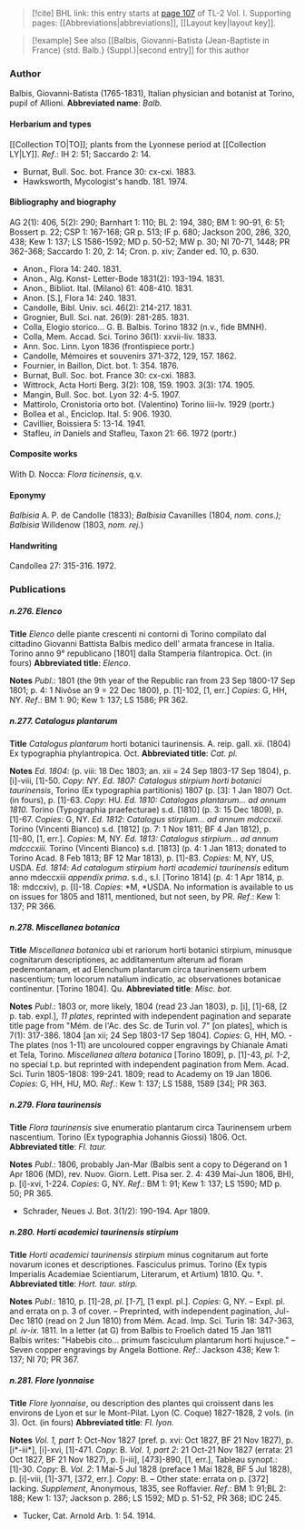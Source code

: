 > [!cite] BHL link: this entry starts at [page 107](https://www.biodiversitylibrary.org/page/33120238) of TL-2 Vol. I.
> Supporting pages: [[Abbreviations|abbreviations]], [[Layout key|layout key]].

> [!example] See also [[Balbis, Giovanni-Batista (Jean-Baptiste in France) {std. Balb.} (Suppl.)|second entry]] for this author

### Author

Balbis, Giovanni-Batista (1765-1831), Italian physician and botanist at Torino, pupil of Allioni. 
**Abbreviated name**: *Balb.*

#### Herbarium and types

[[Collection TO|TO]]; plants from the Lyonnese period at [[Collection LY|LY]].
*Ref*.: IH 2: 51; Saccardo 2: 14.
- Burnat, Bull. Soc. bot. France 30: cx-cxi. 1883.
- Hawksworth, Mycologist's handb. 181. 1974.

#### Bibliography and biography

AG 2(1): 406, 5(2): 290; Barnhart 1: 110; BL 2: 194, 380; BM 1: 90-91, 6: 51; Bossert p. 22; CSP 1: 167-168; GR p. 513; IF p. 680; Jackson 200, 286, 320, 438; Kew 1: 137; LS 1586-1592; MD p. 50-52; MW p. 30; NI 70-71, 1448; PR 362-368; Saccardo 1: 20, 2: 14; Cron. p. xiv; Zander ed. 10, p. 630.
- Anon., Flora 14: 240. 1831.
- Anon., Alg. Konst- Letter-Bode 1831(2): 193-194. 1831.
- Anon., Bibliot. Ital. (Milano) 61: 408-410. 1831.
- Anon. \[S.\], Flora 14: 240. 1831.
- Candolle, Bibl. Univ. sci. 46(2): 214-217. 1831.
- Grognier, Bull. Sci. nat. 26(9): 281-285. 1831.
- Colla, Elogio storico... G. B. Balbis. Torino 1832 (n.v., fide BMNH).
- Colla, Mem. Accad. Sci. Torino 36(1): xxvii-liv. 1833.
- Ann. Soc. Linn. Lyon 1836 (frontispiece portr.)
- Candolle, Mémoires et souvenirs 371-372, 129, 157. 1862.
- Fournier, in Baillon, Dict. bot. 1: 354. 1876.
- Burnat, Bull. Soc. bot. France 30: cx-cxi. 1883.
- Wittrock, Acta Horti Berg. 3(2): 108, 159. 1903. 3(3): 174. 1905.
- Mangin, Bull. Soc. bot. Lyon 32: 4-5. 1907.
- Mattirolo, Cronistoria orto bot. (Valentino) Torino liii-lv. 1929 (portr.)
- Bollea et al., Enciclop. Ital. 5: 906. 1930.
- Cavillier, Boissiera 5: 13-14. 1941.
- Stafleu, *in* Daniels and Stafleu, Taxon 21: 66. 1972 (portr.)

#### Composite works

With D. Nocca: *Flora ticinensis*, q.v.

#### Eponymy

*Balbisia* A. P. de Candolle (1833); *Balbisia* Cavanilles (1804, *nom. cons.); Balbisia* Willdenow (1803, *nom. rej.*)

#### Handwriting

Candollea 27: 315-316. 1972.

### Publications

##### n.276. Elenco

**Title**
*Elenco* delle piante crescenti ni contorni di Torino compilato dal cittadino Giovanni Battista Balbis medico dell' armata francese in Italia. Torino anno 9° republicano \[1801\] dalla Stamperia filantropica. Oct. (in fours)
**Abbreviated title**: *Elenco*.

**Notes**
*Publ*.: 1801 (the 9th year of the Republic ran from 23 Sep 1800-17 Sep 1801; p. 4: 1 Nivôse an 9 = 22 Dec 1800), p. \[1\]-102, \[1, err.\] *Copies*: G, HH, NY.
*Ref*.: BM 1: 90; Kew 1: 137; LS 1586; PR 362.

##### n.277. Catalogus plantarum

**Title**
*Catalogus plantarum* horti botanici taurinensis. A. reip. gall. xii. (1804) Ex typographia phylantropica. Oct.
**Abbreviated title**: *Cat. pl.*

**Notes**
*Ed. 1804*: (p. viii: 18 Dec 1803; an. xii = 24 Sep 1803-17 Sep 1804), p. \[i\]-viii, \[1\]-50.
*Copy*: *NY*.
*Ed. 1807: Catalogus stirpium horti botanici taurinensis*, Torino (Ex typographia partitionis) 1807 (p. \[3\]: 1 Jan 1807) Oct. (in fours), p. \[1\]-63. *Copy*: HU.
*Ed. 1810: Catalogas plantarum... ad annum 1810.* Torino (Typographia praefecturae) s.d. \[1810\] (p. 3: 15 Dec 1809), p. \[1\]-67. *Copies*: G, NY.
*Ed. 1812*: *Catalogus stirpium... ad annum mdcccxii*. Torino (Vincenti Bianco) s.d. \[1812\] (p. 7: 1 Nov 1811; BF 4 Jan 1812), p. \[1\]-80, \[1, err.\]. *Copies*: M, NY.
*Ed. 1813: Catalogus stirpium... ad annum mdcccxiii.* Torino (Vincenti Bianco) s.d. \[1813\] (p. 4: 1 Jan 1813; donated to Torino Acad. 8 Feb 1813; BF 12 Mar 1813), p. \[1\]-83.
*Copies*: M, NY, US, USDA.
*Ed. 1814*: *Ad catalogum stirpium horti academici taurinensis* editum anno mdeccxiii *appendix prima*. s.d., s.l. \[Torino 1814\] (p. 4: 1 Apr 1814, p. 18: mdccxiv), p. \[I\]-18. *Copies*: *M, *USDA.
No information is available to us on issues for 1805 and 1811, mentioned, but not seen, by PR.
*Ref*.: Kew 1: 137; PR 366.

##### n.278. Miscellanea botanica

**Title**
*Miscellanea botanica* ubi et rariorum horti botanici stirpium, minusque cognitarum descriptiones, ac additamentum alterum ad floram pedemontanam, et ad Elenchum plantarum circa taurinensem urbem nascentium; tum locorum natalium indicatio, ac observationes botanicae continentur. \[Torino 1804\]. Qu.
**Abbreviated title**: *Misc. bot.*

**Notes**
*Publ*.: 1803 or, more likely, 1804 (read 23 Jan 1803), p. \[i\], \[1\]-68, \[2 p. tab. expl.\], *11 plates*, reprinted with independent pagination and separate title page from "Mém. de l'Ac. des Sc. de Turin vol. 7" \[on plates\], which is 7(1): 317-386. 1804 \[an xii; 24 Sep 1803-17 Sep 1804\]. *Copies*: G, HH, MO. -The plates (nos 1-11) are uncoloured copper engravings by Chianale Amati et Tela, Torino.
*Miscellanea altera botanica* \[Torino 1809\], p. \[1\]-43, *pl. 1-2*, no special t.p. but reprinted with independent pagination from Mem. Acad. Sci. Turin 1805-1808: 199-241. 1809; read to Academy on 19 Jan 1806. *Copies*: G, HH, HU, MO.
*Ref*.: Kew 1: 137; LS 1588, 1589 \[34\]; PR 363.

##### n.279. Flora taurinensis

**Title**
*Flora taurinensis* sive enumeratio plantarum circa Taurinensem urbem nascentium. Torino (Ex typographia Johannis Giossi) 1806. Oct.
**Abbreviated title**: *Fl. taur.*

**Notes**
*Publ*.: 1806, probably Jan-Mar (Balbis sent a copy to Dégerand on 1 Apr 1806 (MD), rev. Nuov. Giorn. Lett. Pisa ser. 2. 4: 439 Mai-Jun 1806, BH), p. \[i\]-xvi, 1-224. *Copies*: G, NY.
*Ref*.: BM 1: 91; Kew 1: 137; LS 1590; MD p. 50; PR 365.
- Schrader, Neues J. Bot. 3(1/2): 190-194. Apr 1809.

##### n.280. Horti academici taurinensis stirpium

**Title**
*Horti academici taurinensis stirpium* minus cognitarum aut forte novarum icones et descriptiones. Fasciculus primus. Torino (Ex typis Imperialis Academiae Scientiarum, Literarum, et Artium) 1810. Qu. †.
**Abbreviated title**: *Hort. taur. stirp.*

**Notes**
*Publ*.: 1810, p. \[1\]-28, *pl*. \[*1-7*\], \[1 expl. pl.\]. *Copies*: G, NY. – Expl. pl. and errata on p. 3 of cover. – Preprinted, with independent pagination, Jul-Dec 1810 (read on 2 Jun 1810) from Mém. Acad. Imp. Sci. Turin 18: 347-363, *pl. iv-ix.* 1811. In a letter (at G) from Balbis to Froelich dated 15 Jan 1811 Balbis writes: "Habebis cito... primum fasciculum plantarum horti hujusce." – Seven copper engravings by Angela Bottione.
*Ref*.: Jackson 438; Kew 1: 137; NI 70; PR 367.

##### n.281. Flore lyonnaise

**Title**
*Flore lyonnaise*, ou description des plantes qui croissent dans les environs de Lyon et sur le Mont-Pilat. Lyon (C. Coque) 1827-1828, 2 vols. (in 3). Oct. (in fours)
**Abbreviated title**: *Fl. lyon.*

**Notes**
*Vol. 1, part 1*: Oct-Nov 1827 (pref. p. xvi: Oct 1827, BF 21 Nov 1827), p. \[i\*-iii\*\], \[i\]-xvi, \[1\]-471. *Copy*: B.
*Vol. 1, part 2*: 21 Oct-21 Nov 1827 (errata: 21 Oct 1827, BF 21 Nov 1827), p. \[i-iii\], \[473\]-890, \[1, err.\], Tableau synopt.: \[1\]-30. *Copy*: B.
*Vol. 2*: 1 Mai-5 Jul 1828 (preface 1 Mai 1828, BF 5 Jul 1828), p. \[i\]-viii, \[1\]-371, \[372, err.\]. *Copy*: B. – Other state: errata on p. \[372\] lacking.
*Supplement*, Anonymous, 1835, see Roffavier.
*Ref*.: BM 1: 91;BL 2: 188; Kew 1: 137; Jackson p. 286; LS 1592; MD p. 51-52, PR 368; IDC 245.
- Tucker, Cat. Arnold Arb. 1: 54. 1914.


